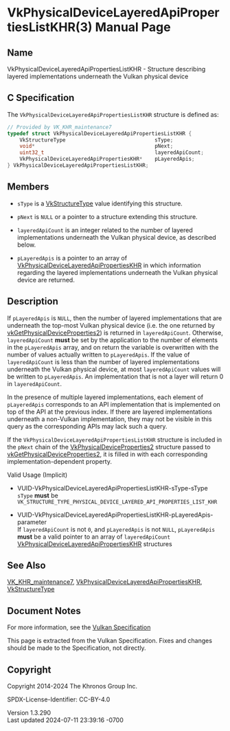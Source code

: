 # VkPhysicalDeviceLayeredApiPropertiesListKHR(3) Manual Page

## Name

VkPhysicalDeviceLayeredApiPropertiesListKHR - Structure describing
layered implementations underneath the Vulkan physical device



## <a href="#_c_specification" class="anchor"></a>C Specification

The `VkPhysicalDeviceLayeredApiPropertiesListKHR` structure is defined
as:

``` c
// Provided by VK_KHR_maintenance7
typedef struct VkPhysicalDeviceLayeredApiPropertiesListKHR {
    VkStructureType                             sType;
    void*                                       pNext;
    uint32_t                                    layeredApiCount;
    VkPhysicalDeviceLayeredApiPropertiesKHR*    pLayeredApis;
} VkPhysicalDeviceLayeredApiPropertiesListKHR;
```

## <a href="#_members" class="anchor"></a>Members

- `sType` is a [VkStructureType](https://registry.khronos.org/vulkan/specs/1.3-extensions/man/html/VkStructureType.html) value identifying
  this structure.

- `pNext` is `NULL` or a pointer to a structure extending this
  structure.

- `layeredApiCount` is an integer related to the number of layered
  implementations underneath the Vulkan physical device, as described
  below.

- `pLayeredApis` is a pointer to an array of
  [VkPhysicalDeviceLayeredApiPropertiesKHR](https://registry.khronos.org/vulkan/specs/1.3-extensions/man/html/VkPhysicalDeviceLayeredApiPropertiesKHR.html)
  in which information regarding the layered implementations underneath
  the Vulkan physical device are returned.

## <a href="#_description" class="anchor"></a>Description

If `pLayeredApis` is `NULL`, then the number of layered implementations
that are underneath the top-most Vulkan physical device (i.e. the one
returned by
[vkGetPhysicalDeviceProperties2](https://registry.khronos.org/vulkan/specs/1.3-extensions/man/html/vkGetPhysicalDeviceProperties2.html))
is returned in `layeredApiCount`. Otherwise, `layeredApiCount` **must**
be set by the application to the number of elements in the
`pLayeredApis` array, and on return the variable is overwritten with the
number of values actually written to `pLayeredApis`. If the value of
`layeredApiCount` is less than the number of layered implementations
underneath the Vulkan physical device, at most `layeredApiCount` values
will be written to `pLayeredApis`. An implementation that is not a layer
will return 0 in `layeredApiCount`.

In the presence of multiple layered implementations, each element of
`pLayeredApis` corresponds to an API implementation that is implemented
on top of the API at the previous index. If there are layered
implementations underneath a non-Vulkan implementation, they may not be
visible in this query as the corresponding APIs may lack such a query.

If the `VkPhysicalDeviceLayeredApiPropertiesListKHR` structure is
included in the `pNext` chain of the
[VkPhysicalDeviceProperties2](https://registry.khronos.org/vulkan/specs/1.3-extensions/man/html/VkPhysicalDeviceProperties2.html)
structure passed to
[vkGetPhysicalDeviceProperties2](https://registry.khronos.org/vulkan/specs/1.3-extensions/man/html/vkGetPhysicalDeviceProperties2.html),
it is filled in with each corresponding implementation-dependent
property.

Valid Usage (Implicit)

- <a href="#VUID-VkPhysicalDeviceLayeredApiPropertiesListKHR-sType-sType"
  id="VUID-VkPhysicalDeviceLayeredApiPropertiesListKHR-sType-sType"></a>
  VUID-VkPhysicalDeviceLayeredApiPropertiesListKHR-sType-sType  
  `sType` **must** be
  `VK_STRUCTURE_TYPE_PHYSICAL_DEVICE_LAYERED_API_PROPERTIES_LIST_KHR`

- <a
  href="#VUID-VkPhysicalDeviceLayeredApiPropertiesListKHR-pLayeredApis-parameter"
  id="VUID-VkPhysicalDeviceLayeredApiPropertiesListKHR-pLayeredApis-parameter"></a>
  VUID-VkPhysicalDeviceLayeredApiPropertiesListKHR-pLayeredApis-parameter  
  If `layeredApiCount` is not `0`, and `pLayeredApis` is not `NULL`,
  `pLayeredApis` **must** be a valid pointer to an array of
  `layeredApiCount`
  [VkPhysicalDeviceLayeredApiPropertiesKHR](https://registry.khronos.org/vulkan/specs/1.3-extensions/man/html/VkPhysicalDeviceLayeredApiPropertiesKHR.html)
  structures

## <a href="#_see_also" class="anchor"></a>See Also

[VK_KHR_maintenance7](https://registry.khronos.org/vulkan/specs/1.3-extensions/man/html/VK_KHR_maintenance7.html),
[VkPhysicalDeviceLayeredApiPropertiesKHR](https://registry.khronos.org/vulkan/specs/1.3-extensions/man/html/VkPhysicalDeviceLayeredApiPropertiesKHR.html),
[VkStructureType](https://registry.khronos.org/vulkan/specs/1.3-extensions/man/html/VkStructureType.html)

## <a href="#_document_notes" class="anchor"></a>Document Notes

For more information, see the <a
href="https://registry.khronos.org/vulkan/specs/1.3-extensions/html/vkspec.html#VkPhysicalDeviceLayeredApiPropertiesListKHR"
target="_blank" rel="noopener">Vulkan Specification</a>

This page is extracted from the Vulkan Specification. Fixes and changes
should be made to the Specification, not directly.

## <a href="#_copyright" class="anchor"></a>Copyright

Copyright 2014-2024 The Khronos Group Inc.

SPDX-License-Identifier: CC-BY-4.0

Version 1.3.290  
Last updated 2024-07-11 23:39:16 -0700
